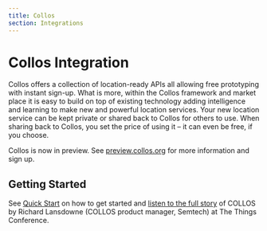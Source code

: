 ```yaml
---
title: Collos
section: Integrations
---
```


# Collos Integration

Collos offers a collection of location-ready APIs all allowing free prototyping with instant sign-up. What is more, within the Collos framework and market place it is easy to build on top of existing technology adding intelligence and learning to make new and powerful location services. Your new location service can be kept private or shared back to Collos for others to use. When sharing back to Collos, you set the price of using it – it can even be free, if you choose.

Collos is now in preview. See [preview.collos.org](http://preview.collos.org) for more information and sign up.

## Getting Started

See [Quick Start](./quick-start.md) on how to get started and [listen to the full story](https://www.youtube.com/watch?v=WEqLESKW6N8) of COLLOS by Richard Lansdowne (COLLOS product manager, Semtech) at The Things Conference.
